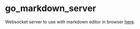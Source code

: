 # go_markdown_server
Websocket server to use with markdown editor in browser [here](https://github.com/iamkahvi/markdown_editor).
